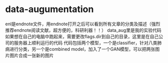 # data-augumentation
enl是endnote文件，用endnote打开之后可以看到所有文章的分类及描述（强烈推荐endnote阅读文献，超方便的，科研利器！！）
data_aug里是我的实验代码
如果想在自己的电脑中跑起来，需要更改flags.dir到自己的目录，这里是在自己公司的服务器上顺利运行的代码
代码包括两个模型，一个是classifier，针对八类肺病进行分类，另一个是combined model，加入了一个GAN模型，可以把两张图片图片合成一张新的图片
